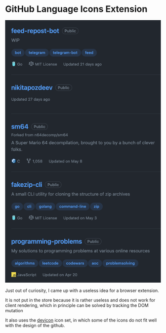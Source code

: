 # GitHub Language Icons Extension
![screenshot](https://github.com/nikitapozdeev/github-lang-icons-extension/blob/master/screenshot.png)

Just out of curiosity, I came up with a useless idea for a browser extension.

It is not put in the store because it is rather useless and does not work for client rendering, which in principle can be solved by tracking the DOM mutation

It also uses the [devicon](https://devicon.dev/) icon set, in which some of the icons do not fit well with the design of the github.
